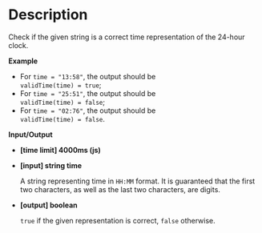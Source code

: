 # Description
Check if the given string is a correct time representation of the 24-hour clock.

**Example**

*   For `time = "13:58"`, the output should be  
    `validTime(time) = true`;
*   For `time = "25:51"`, the output should be  
    `validTime(time) = false`;
*   For `time = "02:76"`, the output should be  
    `validTime(time) = false`.

**Input/Output**

*   **[time limit] 4000ms (js)**

*   **[input] string time**

    A string representing time in `HH:MM` format. It is guaranteed that the first two characters, as well as the last two characters, are digits.

*   **[output] boolean**

    `true` if the given representation is correct, `false` otherwise.